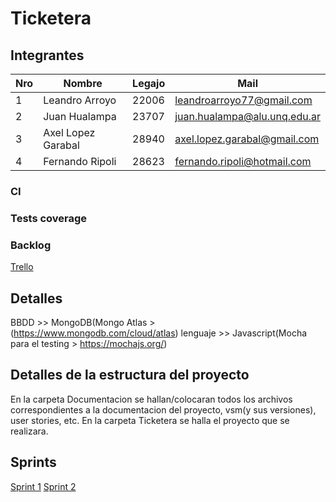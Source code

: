 # Ticketera

## Integrantes
Nro | Nombre | Legajo | Mail
----|--------|--------|------
1 | Leandro Arroyo | 22006 | leandroarroyo77@gmail.com
2 | Juan Hualampa | 23707 | juan.hualampa@alu.unq.edu.ar
3 | Axel Lopez Garabal | 28940 | axel.lopez.garabal@gmail.com
4 | Fernando Ripoli | 28623 | fernando.ripoli@hotmail.com

### CI

### Tests coverage

### Backlog
[Trello](https://trello.com/b/WCATcekV)


## Detalles
  BBDD >> MongoDB(Mongo Atlas > (https://www.mongodb.com/cloud/atlas)
  lenguaje >> Javascript(Mocha para el testing > https://mochajs.org/)


## Detalles de la estructura del proyecto

En la carpeta Documentacion se hallan/colocaran todos los archivos correspondientes a la documentacion del proyecto, vsm(y sus versiones), user stories, etc. En la carpeta Ticketera se halla el proyecto que se realizara.


## Sprints
[Sprint 1](Documentation/sprints/sprint1)
[Sprint 2](Documentation/sprints/sprint2)
